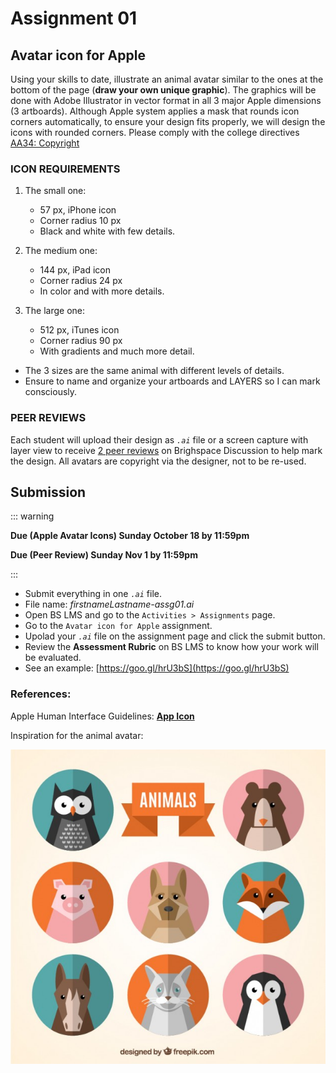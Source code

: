 # Assignment 01  

## Avatar icon for Apple

Using your skills to date, illustrate an animal avatar similar to the ones at the bottom of the page (**draw your own unique graphic**). The graphics will be done with Adobe Illustrator in vector format in all 3 major Apple dimensions (3 artboards). Although Apple system applies a mask that rounds icon corners automatically, to ensure your design fits properly, we will design the icons with rounded corners. Please comply with the college directives [AA34: Copyright](https://www.algonquincollege.com/policies/)


### ICON REQUIREMENTS  

<Badge text="Due Sun. Oct 18 by 11:59pm" />

1. The small one:
    - 57 px, iPhone icon 
    - Corner radius 10 px
    - Black and white with few details.

2. The medium one:
    - 144 px, iPad icon
    - Corner radius 24 px
    - In color and with more details.
3. The large one:
    - 512 px, iTunes icon
    - Corner radius 90 px
    - With gradients and much more detail.

- The 3 sizes are the same animal with different levels of details.
- Ensure to name and organize your artboards and LAYERS so I can mark consciously.


### PEER REVIEWS

<Badge text="Due Sun. Nov 8 by 11:59pm" />

Each student will upload their design as *`.ai`* file or a screen capture with layer view to receive [2 peer reviews](/F2020/assignments/) on Brighspace Discussion to help mark the design. All avatars are copyright via the designer, not to be re-used.


## Submission

::: warning

**Due (Apple Avatar Icons) Sunday October 18 by 11:59pm**

**Due (Peer Review) Sunday Nov 1 by 11:59pm**

:::

- Submit everything in one _`.ai`_ file.
- File name: *firstnameLastname-assg01.ai*
- Open BS LMS and go to the `Activities > Assignments` page.
- Go to the `Avatar icon for Apple` assignment.
- Upolad your _`.ai`_ file on the assignment page and click the submit button.
- Review the **Assessment Rubric** on BS LMS to know how your work will be evaluated.
- See an example: [https://goo.gl/hrU3bS](https://goo.gl/hrU3bS)

### References: 

Apple Human Interface Guidelines: [**App Icon**](https://developer.apple.com/design/human-interface-guidelines/ios/icons-and-images/app-icon/)


Inspiration for the animal avatar:

<img src="../assets/assg1-animal-avatars-collection.jpg" alt="Animal Avatars Collection">